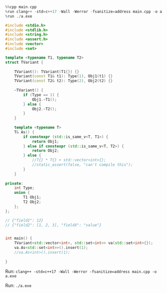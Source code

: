 



```python

```


```python

```


```cpp
%%cpp main.cpp
%run clang++ -std=c++17 -Wall -Werror -fsanitize=address main.cpp -o a.exe
%run ./a.exe 

#include <stdio.h>
#include <stdlib.h>
#include <string.h>
#include <assert.h>
#include <vector>
#include <set>

template <typename T1, typename T2>
struct TVariant {
    
    TVariant(): TVariant(T1{}) {}
    TVariant(const T1& t1): Type(1), Obj1(t1) {}
    TVariant(const T2& t2): Type(2), Obj2(t2) {}
    
    ~TVariant() {
        if (Type == 1) {
            Obj1.~T1();
        } else {
            Obj2.~T2();
        }
    }
    
    template <typename T>
    T& As() {
        if constexpr (std::is_same_v<T, T1>) {
            return Obj1;
        } else if constexpr (std::is_same_v<T, T2>) {
            return Obj2;
        } else {
            //T{} * T{} + std::vector<int>{};
            //static_assert(false, "can't compile this");
        }
    }
    
private:
    int Type;
    union {
        T1 Obj1;
        T2 Obj2;
    };
};

// {"field1": 12}
// {"field2": [1, 2, 3], "fieldX": "value"}


int main() {
    TVariant<std::vector<int>, std::set<int>> va(std::set<int>{});
    va.As<std::set<int>>().insert(1);
    //va.As<int>().insert(1);
    
}
```


Run: `clang++ -std=c++17 -Wall -Werror -fsanitize=address main.cpp -o a.exe`



Run: `./a.exe`



```python

```


```python

```


```python

```


```python

```
